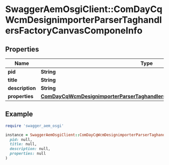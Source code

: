 # SwaggerAemOsgiClient::ComDayCqWcmDesignimporterParserTaghandlersFactoryCanvasComponeInfo

## Properties

| Name | Type | Description | Notes |
| ---- | ---- | ----------- | ----- |
| **pid** | **String** |  | [optional] |
| **title** | **String** |  | [optional] |
| **description** | **String** |  | [optional] |
| **properties** | [**ComDayCqWcmDesignimporterParserTaghandlersFactoryCanvasComponeProperties**](ComDayCqWcmDesignimporterParserTaghandlersFactoryCanvasComponeProperties.md) |  | [optional] |

## Example

```ruby
require 'swagger_aem_osgi'

instance = SwaggerAemOsgiClient::ComDayCqWcmDesignimporterParserTaghandlersFactoryCanvasComponeInfo.new(
  pid: null,
  title: null,
  description: null,
  properties: null
)
```

